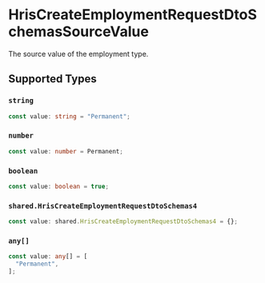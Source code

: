 # HrisCreateEmploymentRequestDtoSchemasSourceValue

The source value of the employment type.


## Supported Types

### `string`

```typescript
const value: string = "Permanent";
```

### `number`

```typescript
const value: number = Permanent;
```

### `boolean`

```typescript
const value: boolean = true;
```

### `shared.HrisCreateEmploymentRequestDtoSchemas4`

```typescript
const value: shared.HrisCreateEmploymentRequestDtoSchemas4 = {};
```

### `any[]`

```typescript
const value: any[] = [
  "Permanent",
];
```


